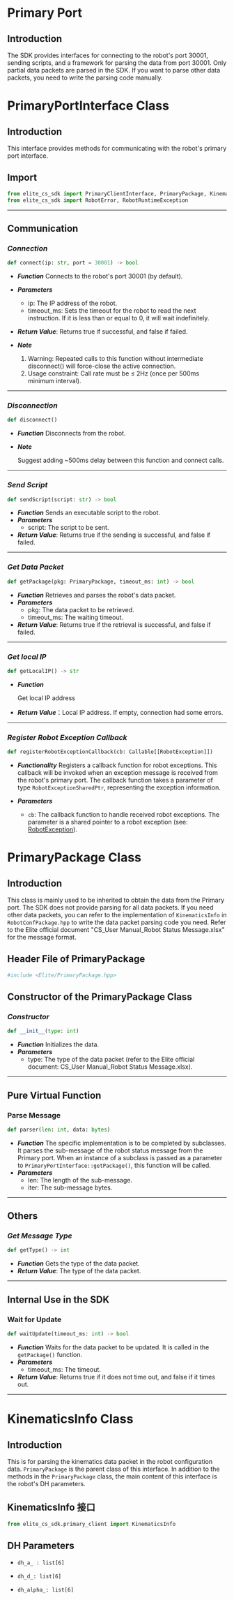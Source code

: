 # Primary Port

## Introduction
The SDK provides interfaces for connecting to the robot's port 30001, sending scripts, and a framework for parsing the data from port 30001. Only partial data packets are parsed in the SDK. If you want to parse other data packets, you need to write the parsing code manually.

# PrimaryPortInterface Class

## Introduction
This interface provides methods for communicating with the robot's primary port interface.

## Import
```python
from elite_cs_sdk import PrimaryClientInterface, PrimaryPackage, KinematicsInfo
from elite_cs_sdk import RobotError, RobotRuntimeException
```

---

## Communication

### ***Connection***
```python
def connect(ip: str, port = 30001) -> bool
```
- ***Function***
Connects to the robot's port 30001 (by default).
- ***Parameters***
    - ip: The IP address of the robot.
    - timeout_ms: Sets the timeout for the robot to read the next instruction. If it is less than or equal to 0, it will wait indefinitely.
- ***Return Value***: Returns true if successful, and false if failed.

- ***Note***
    1. Warning: Repeated calls to this function without intermediate disconnect() will force-close the active connection.
    2. Usage constraint: Call rate must be ≤ 2Hz (once per 500ms minimum interval).

---

### ***Disconnection***
```python
def disconnect()
```
- ***Function***
Disconnects from the robot.

- ***Note***

    Suggest adding ~500ms delay between this function and connect calls.

---

### ***Send Script***
```python
def sendScript(script: str) -> bool
```
- ***Function***
Sends an executable script to the robot.
- ***Parameters***
    - script: The script to be sent.
- ***Return Value***: Returns true if the sending is successful, and false if failed.

---

### ***Get Data Packet***
```python
def getPackage(pkg: PrimaryPackage, timeout_ms: int) -> bool
```
- ***Function***
Retrieves and parses the robot's data packet.
- ***Parameters***
    - pkg: The data packet to be retrieved.
    - timeout_ms: The waiting timeout.
- ***Return Value***: Returns true if the retrieval is successful, and false if failed.

---

### ***Get local IP***
```python
def getLocalIP() -> str
```
- ***Function***

    Get local IP address

- ***Return Value***：Local IP address. If empty, connection had some errors.

---

### ***Register Robot Exception Callback***
```python
def registerRobotExceptionCallback(cb: Callable[[RobotException]])
```

- ***Functionality***
    Registers a callback function for robot exceptions. This callback will be invoked when an exception message is received from the robot's primary port. The callback function takes a parameter of type `RobotExceptionSharedPtr`, representing the exception information.

- ***Parameters***
    - `cb`: The callback function to handle received robot exceptions. The parameter is a shared pointer to a robot exception (see: [RobotException](./RobotException.en.md)).

# PrimaryPackage Class

## Introduction
This class is mainly used to be inherited to obtain the data from the Primary port.
The SDK does not provide parsing for all data packets. If you need other data packets, you can refer to the implementation of `KinematicsInfo` in `RobotConfPackage.hpp` to write the data packet parsing code you need. Refer to the Elite official document "CS_User Manual_Robot Status Message.xlsx" for the message format.

## Header File of PrimaryPackage
```python
#include <Elite/PrimaryPackage.hpp>
```

## Constructor of the PrimaryPackage Class
### ***Constructor***
```python
def __init__(type: int)
```
- ***Function***
Initializes the data.
- ***Parameters***
    - type: The type of the data packet (refer to the Elite official document: CS_User Manual_Robot Status Message.xlsx).

---

## Pure Virtual Function

### Parse Message
```python
def parser(len: int, data: bytes)
```
- ***Function***
The specific implementation is to be completed by subclasses. It parses the sub-message of the robot status message from the Primary port. When an instance of a subclass is passed as a parameter to `PrimaryPortInterface::getPackage()`, this function will be called.
- ***Parameters***
    - len: The length of the sub-message.
    - iter: The sub-message bytes.

---

## Others

### ***Get Message Type***
```python
def getType() -> int
```
- ***Function***
Gets the type of the data packet.
- ***Return Value***: The type of the data packet.

---

## Internal Use in the SDK
### Wait for Update
```python
def waitUpdate(timeout_ms: int) -> bool
```
- ***Function***
Waits for the data packet to be updated. It is called in the `getPackage()` function.
- ***Parameters***
    - timeout_ms: The timeout.
- ***Return Value***: Returns true if it does not time out, and false if it times out.

---

# KinematicsInfo Class

## Introduction
This is for parsing the kinematics data packet in the robot configuration data. `PrimaryPackage` is the parent class of this interface. In addition to the methods in the `PrimaryPackage` class, the main content of this interface is the robot's DH parameters.

## KinematicsInfo 接口
```python
from elite_cs_sdk.primary_client import KinematicsInfo
```

## DH Parameters

- `dh_a_ : list[6]`

- `dh_d_: list[6]`

- `dh_alpha_: list[6]`